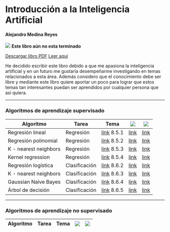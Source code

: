 # Introducción a la Inteligencia Artificial
#### Alejandro Medina Reyes
![](https://img.shields.io/badge/Versi%C3%B3n-0.6-yellow) **Este libro aún no esta terminado**

[Descargar libro PDF](https://github.com/amr205/Introduccion-a-la-IA---Libro/raw/master/output/Introducción_a_la_inteligencia_artificial.pdf)
[Leer aquí](https://amr205.github.io/Introduccion-a-la-IA---Libro/)

He decidido escribir este libro debido a que me apasiona la inteligencia artificial y en un futuro me gustaría desempeñarme investigando en temas relacionados a esta área. Además considero que el conocimiento debe ser libre y mediante este libro quiere aportar un poco para lograr que estos temas tan interesantes puedan ser aprendidos por cualquier persona que asi quiera.

----
### Algoritmos de aprendizaje supervisado
                    

| Algoritmo             | Tarea         | Tema                                                                                                                                                      | ![ ](https://img.shields.io/badge/C%C3%B3digo-octave-blue?style=for-the-badge&logo=octave)     | ![ ](https://img.shields.io/badge/C%C3%B3digo-sklearn-brightgreen?style=for-the-badge&logo=python&logoColor=brightgreen) |
| --------------------- | ------------- | --------------------------------------------------------------------------------------------------------------------------------------------------------- | ---------------------------------------------------------------------------------------------- | ------------------------------------------------------------------------------------------------------------------------ |
| Regresión lineal      | Regresión     | [link](https://raw.githubusercontent.com/amr205/Introduccion-a-la-IA---Libro/master/Introducción_a_la_inteligencia_artificial.pdf#subsection.8.5.1) 8.5.1 | [link](./machine-learning/aprendizaje-supervisado/regresion-lineal/regresion_lineal.m)         | [link](./machine-learning/aprendizaje-supervisado/regresion-lineal/regresion_lineal.ipynb)                               |
| Regresión polinomial  | Regresión     | [link](https://raw.githubusercontent.com/amr205/Introduccion-a-la-IA---Libro/master/Introducción_a_la_inteligencia_artificial.pdf#subsection.8.5.2) 8.5.2 | [link](./machine-learning/aprendizaje-supervisado/regresion-polinomial/regresion_polinomial.m) | [link](./machine-learning/aprendizaje-supervisado/regresion-polinomial/regresion_polinomial.ipynb)                       |
| K - nearest neighbors | Regresión     | [link](https://raw.githubusercontent.com/amr205/Introduccion-a-la-IA---Libro/master/Introducción_a_la_inteligencia_artificial.pdf#subsection.8.5.3) 8.5.3 | [link](./machine-learning/aprendizaje-supervisado/knn/knn_regresion.m)                         | [link](./machine-learning/aprendizaje-supervisado/knn/knn_regresion.ipynb)                                               |
| Kernel regression | Regresión | [link](https://raw.githubusercontent.com/amr205/Introduccion-a-la-IA---Libro/master/Introducción_a_la_inteligencia_artificial.pdf#subsection.8.5.4) 8.5.4  |  [link](./machine-learning/aprendizaje-supervisado/kernel-regression/kernel_regression.m) | [link](./machine-learning/aprendizaje-supervisado/kernel-regression/kernel_regression.ipynb)  |
| Regresión logística      | Clasificación     | [link](https://raw.githubusercontent.com/amr205/Introduccion-a-la-IA---Libro/master/Introducción_a_la_inteligencia_artificial.pdf#subsection.8.6.2) 8.6.2 | [link](./machine-learning/aprendizaje-supervisado/regresion-logistica/regresion_logistica.m)         | [link](./machine-learning/aprendizaje-supervisado/regresion-logistica/regresion_logistica.ipynb)                               |
| K - nearest neighbors | Clasificación | [link](https://raw.githubusercontent.com/amr205/Introduccion-a-la-IA---Libro/master/Introducción_a_la_inteligencia_artificial.pdf#subsection.8.6.3) 8.6.3 | [link](./machine-learning/aprendizaje-supervisado/knn/knn_clasificacion.m)                     |  [link](./machine-learning/aprendizaje-supervisado/knn/knn_clasificacion.ipynb)                                                                                                                   |
| Gaussian Naive Bayes  | Clasificación | [link](https://raw.githubusercontent.com/amr205/Introduccion-a-la-IA---Libro/master/Introducción_a_la_inteligencia_artificial.pdf#subsection.8.6.4) 8.6.4                                                                                                                                                    | [link](./machine-learning/aprendizaje-supervisado/naive-bayes/naive_bayes.m)                    | [link](./machine-learning/aprendizaje-supervisado/naive-bayes/naive_bayes.ipynb)                                                                                                                    |
| Árbol de decisión  | Clasificación | [link](https://raw.githubusercontent.com/amr205/Introduccion-a-la-IA---Libro/master/Introducción_a_la_inteligencia_artificial.pdf#subsection.8.6.5) 8.6.5                                                                                                |[link](./machine-learning/aprendizaje-supervisado/decision-tree/decision_tree.m)|[link](./machine-learning/aprendizaje-supervisado/decision-tree/decision_tree.ipynb)|

----
### Algoritmos de aprendizaje no supervisado
                    

| Algoritmo | Tarea | Tema | ![ ](https://img.shields.io/badge/C%C3%B3digo-octave-blue?style=for-the-badge&logo=octave) | ![ ](https://img.shields.io/badge/C%C3%B3digo-sklearn-brightgreen?style=for-the-badge&logo=python&logoColor=brightgreen) |
| --- | --- | --- | --- | --- |
